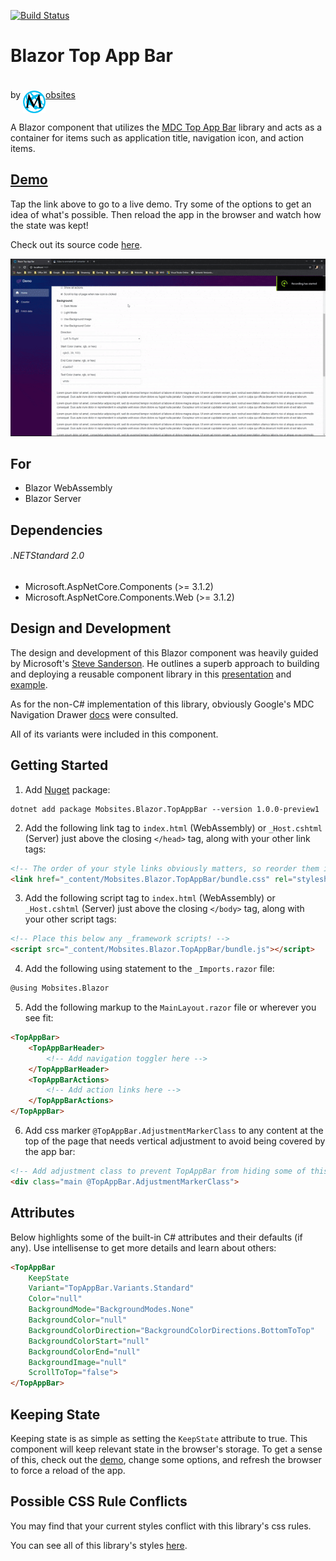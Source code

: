[![Build Status](https://dev.azure.com/Mobsites-US/Blazor%20Top%20App%20Bar/_apis/build/status/Build?branchName=master)](https://dev.azure.com/Mobsites-US/Blazor%20Top%20App%20Bar/_build/latest?definitionId=13&branchName=master)

# Blazor Top App Bar
by <a href="https://www.mobsites.com"><img align="center" src="./src/assets/mobsites-logo.png" width="36" height="36" style="padding-top: 20px;" />obsites</a>

A Blazor component that utilizes the [MDC Top App Bar](https://material.io/develop/web/components/top-app-bar/) library and acts as a container for items such as application title, navigation icon, and action items.

## [Demo](https://www.mobsites.com/Blazor.TopAppBar/)
Tap the link above to go to a live demo. Try some of the options to get an idea of what's possible. Then reload the app in the browser and watch how the state was kept! 

Check out its source code [here](./demo).

![Gif of Demo](src/assets/demo.gif)

## For
* Blazor WebAssembly
* Blazor Server

## Dependencies

###### .NETStandard 2.0
* Microsoft.AspNetCore.Components (>= 3.1.2)
* Microsoft.AspNetCore.Components.Web (>= 3.1.2)

## Design and Development
The design and development of this Blazor component was heavily guided by Microsoft's [Steve Sanderson](https://blog.stevensanderson.com/). He outlines a superb approach to building and deploying a reusable component library in this [presentation](https://youtu.be/QnBYmTpugz0) and [example](https://github.com/SteveSandersonMS/presentation-2020-01-NdcBlazorComponentLibraries).

As for the non-C# implementation of this library, obviously Google's MDC Navigation Drawer [docs](https://material.io/develop/web/components/top-app-bar/) were consulted.

All of its variants were included in this component.

## Getting Started
1. Add [Nuget](https://www.nuget.org/packages/Mobsites.Blazor.TopAppBar/) package:

```shell
dotnet add package Mobsites.Blazor.TopAppBar --version 1.0.0-preview1
```

2. Add the following link tag to `index.html` (WebAssembly) or `_Host.cshtml` (Server) just above the closing `</head>` tag, along with your other link tags:

```html
<!-- The order of your style links obviously matters, so reorder them if any conflicts arise -->
<link href="_content/Mobsites.Blazor.TopAppBar/bundle.css" rel="stylesheet" />
```

3. Add the following script tag to `index.html` (WebAssembly) or `_Host.cshtml` (Server) just above the closing `</body>` tag, along with your other script tags:

```html
<!-- Place this below any _framework scripts! -->
<script src="_content/Mobsites.Blazor.TopAppBar/bundle.js"></script>
```

4. Add the following using statement to the `_Imports.razor` file:

```html
@using Mobsites.Blazor
```

5. Add the following markup to the `MainLayout.razor` file or wherever you see fit:

```html
<TopAppBar>
    <TopAppBarHeader>
        <!-- Add navigation toggler here -->
    </TopAppBarHeader>
    <TopAppBarActions>
        <!-- Add action links here -->
    </TopAppBarActions>
</TopAppBar>
```

6. Add css marker `@TopAppBar.AdjustmentMarkerClass` to any content at the top of the page that needs vertical adjustment to avoid being covered by the app bar:

```html
<!-- Add adjustment class to prevent TopAppBar from hiding some of this content -->
<div class="main @TopAppBar.AdjustmentMarkerClass">
```

## Attributes
Below highlights some of the built-in C# attributes and their defaults (if any). Use intellisense to get more details and learn about others:
```html
<TopAppBar
    KeepState
    Variant="TopAppBar.Variants.Standard"
    Color="null"
    BackgroundMode="BackgroundModes.None"
    BackgroundColor="null"
    BackgroundColorDirection="BackgroundColorDirections.BottomToTop"
    BackgroundColorStart="null"
    BackgroundColorEnd="null"
    BackgroundImage="null"
    ScrollToTop="false">
</TopAppBar>
```

## Keeping State
Keeping state is as simple as setting the `KeepState` attribute to true. This component will keep relevant state in the browser's storage. To get a sense of this, check out the [demo](https://www.mobsites.com/Blazor.TopAppBar/), change some options, and refresh the browser to force a reload of the app. 

## Possible CSS Rule Conflicts

You may find that your current styles conflict with this library's css rules. 

You can see all of this library's styles [here](./src/app.scss).